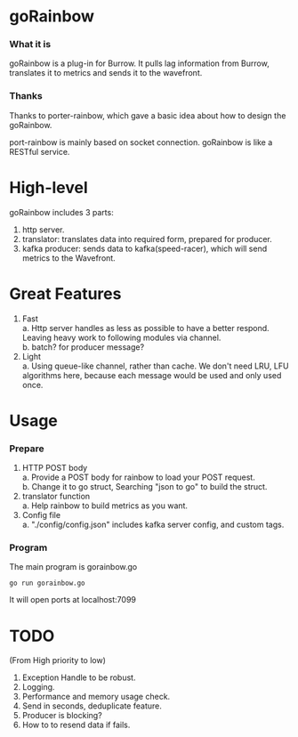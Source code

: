 # goRainbow
### What it is
goRainbow is a plug-in for Burrow. It pulls lag information from Burrow, translates it to metrics and sends it to the wavefront.
### Thanks
Thanks to porter-rainbow, which gave a basic idea about how to design the goRainbow.

port-rainbow is mainly based on socket connection. goRainbow is like a RESTful service.
# High-level
goRainbow includes 3 parts:
1. http server.
2. translator: translates data into required form, prepared for producer.
3. kafka producer: sends data to kafka(speed-racer), which will send metrics to the Wavefront.

# Great Features
1. Fast  
    a. Http server handles as less as possible to have a better respond. Leaving heavy work to following modules via channel.  
    b. batch? for producer message?  
2. Light  
    a. Using queue-like channel, rather than cache. We don't need LRU, LFU algorithms here, because each message would be used and only used once.  
# Usage
### Prepare
1. HTTP POST body  
    a. Provide a POST body for rainbow to load your POST request.  
    b. Change it to go struct, Searching "json to go" to build the struct.
2. translator function  
    a. Help rainbow to build metrics as you want.
3. Config file  
    a. "./config/config.json" includes kafka server config, and custom tags.
### Program
The main program is gorainbow.go
```
go run gorainbow.go
```
It will open ports at localhost:7099

# TODO
(From High priority to low)  
1. Exception Handle to be robust.
2. Logging.
3. Performance and memory usage check.
4. Send in seconds, deduplicate feature.
5. Producer is blocking?
6. How to to resend data if fails.